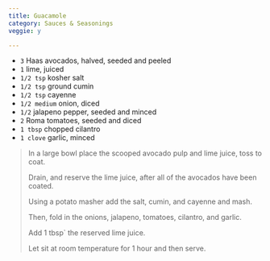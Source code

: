 ```yaml
---
title: Guacamole 
category: Sauces & Seasonings
veggie: y

--- 
```


* `3` Haas avocados, halved, seeded and peeled
* `1` lime, juiced
* `1/2 tsp` kosher salt
* `1/2 tsp` ground cumin
* `1/2 tsp` cayenne
* `1/2 medium` onion, diced
* `1/2` jalapeno pepper, seeded and minced
* `2` Roma tomatoes, seeded and diced
* `1 tbsp` chopped cilantro
* `1 clove` garlic, minced

> In a large bowl place the scooped avocado pulp and lime juice, toss to coat.
>
> Drain, and reserve the lime juice, after all of the avocados have been coated.
>
> Using a potato masher add the salt, cumin, and cayenne and mash.
>
> Then, fold in the onions, jalapeno, tomatoes, cilantro, and garlic.
>
> Add 1 tbsp` the reserved lime juice.
>
> Let sit at room temperature for 1 hour and then serve.

